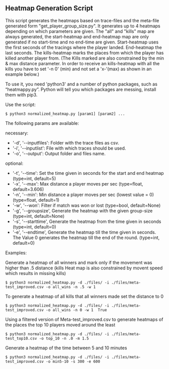 ## Heatmap Generation Script

This script generates the heatmaps based on trace-files and the meta-file generated form "get_player_group_size.py". It generates up to 4 heatmaps depending on which parameters are given. The "all" and "kills" map are always generated, the start-heatmap and end-heatmap map are only generated if no start-time and no end-time are given.
Start-heatmap uses the first seconds of the tracings where the player landed. End-heatmap the last seconds.
The kills-heatmap marks the places from which the player has killed another player from. (The Kills marked are also constrained by the min & max distance parameter. In order to receive an kills-heatmap with all the kills you have to set '-n 0' (min) and not set a 'x-'(max) as shown in an example below.)

To use it, you need 'python3' and a number of python packages, such as  “heatmappy.py”. Python will tell you which packages are messing, install them with pip3.

Use the script:

    $ python3 normalized_heatmap.py [param1] [param2] ...

The following params are available:

necessary:

* '-d', '--inputfiles': Folder with the trace files as csv.
* '-i', '--inputlist': File with which traces should be used.
* '-o', '--output': Output folder and files name.

optional:

* '-t', '--time': Set the time given in seconds for the start and end heatmap (type=int, default=5)
* '-x', '--max': Max distance a player moves per sec (type=float, default=3.606)
* '-n', '--min': Min distance a player moves per sec (lowest value = 0) (type=float, default=1)
* '-w', '--won': Filter if match was won or lost (type=bool, default=None)
* '-g', '--groupsize', Generate the heatmap with the given group-size (type=int, default=None)
* '-s', '--starttime', Generate the heatmap from the time given in seconds (type=int, default=0)
* '-e', '--endtime', Generate the heatmap till the time given in seconds. The Value 0 generates the heatmap till the end of the round. (type=int, default=0)


Examples:

Generate a heatmap of all winners and mark only if the movement was higher than .5 distance (kills Heat map is also constrained by movent speed which results in missing kills)

    $ python3 normalized_heatmap.py -d ./files/ -i ./files/meta-test_improved.csv -o all_wins -n .5 -w 1

To generate a heatmap of all kills that all winners made set the distance to 0

    $ python3 normalized_heatmap.py -d ./files/ -i ./files/meta-test_improved.csv -o all_wins -n 0 -w 1  True

Using a filtered version of Meta-test_improved.csv to generate heatmaps of the places the top 10 players moved around the least

    $ python3 normalized_heatmap.py -d ./files/ -i ./files/meta-test_top10.csv -o top_10 -n .0 -m 1.5

Generate a heatmap of the time between 5 and 10 minutes

    $ python3 normalized_heatmap.py -d ./files/ -i ./files/meta-test_improved.csv -o min5-10 -s 300 -e 600
